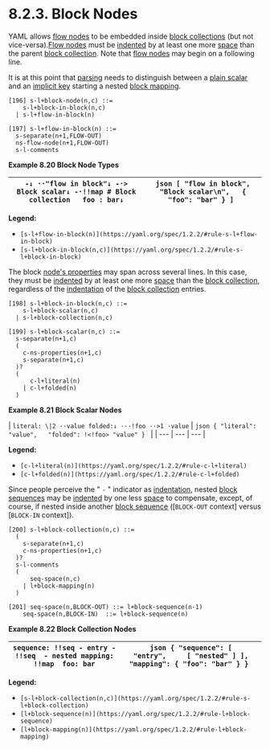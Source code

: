 # 8.2.3. Block Nodes

YAML allows [flow nodes](https://yaml.org/spec/1.2.2/#flow-nodes) to be embedded inside [block collections](https://yaml.org/spec/1.2.2/#block-collection-styles) (but not vice-versa).[Flow nodes](https://yaml.org/spec/1.2.2/#flow-nodes) must be [indented](https://yaml.org/spec/1.2.2/#indentation-spaces) by at least one more [space](https://yaml.org/spec/1.2.2/#white-space-characters) than the parent [block collection](https://yaml.org/spec/1.2.2/#block-collection-styles). Note that [flow nodes](https://yaml.org/spec/1.2.2/#flow-nodes) may begin on a following line.

It is at this point that [parsing](https://yaml.org/spec/1.2.2/#parsing-the-presentation-stream) needs to distinguish between a [plain scalar](https://yaml.org/spec/1.2.2/#plain-style) and an [implicit key](https://yaml.org/spec/1.2.2/#example-single-pair-explicit-entry) starting a nested [block mapping](https://yaml.org/spec/1.2.2/#block-mappings).

```
[196] s-l+block-node(n,c) ::=
    s-l+block-in-block(n,c)
  | s-l+flow-in-block(n)
```
```
[197] s-l+flow-in-block(n) ::=
  s-separate(n+1,FLOW-OUT)
  ns-flow-node(n+1,FLOW-OUT)
  s-l-comments
```

**Example 8.20 Block Node Types**

| ``` -↓ ··"flow in block"↓ -·>  Block scalar↓ -·!!map # Block collection   foo : bar↓ ``` | ```json [ "flow in block",   "Block scalar\n",   { "foo": "bar" } ] ``` |
| --- | --- |

**Legend:**

- `[s-l+flow-in-block(n)](https://yaml.org/spec/1.2.2/#rule-s-l+flow-in-block)`
- `[s-l+block-in-block(n,c)](https://yaml.org/spec/1.2.2/#rule-s-l+block-in-block)`

The block [node's properties](https://yaml.org/spec/1.2.2/#node-properties) may span across several lines. In this case, they must be [indented](https://yaml.org/spec/1.2.2/#indentation-spaces) by at least one more [space](https://yaml.org/spec/1.2.2/#white-space-characters) than the [block collection](https://yaml.org/spec/1.2.2/#block-collection-styles), regardless of the [indentation](https://yaml.org/spec/1.2.2/#indentation-spaces) of the [block collection](https://yaml.org/spec/1.2.2/#block-collection-styles) entries.

```
[198] s-l+block-in-block(n,c) ::=
    s-l+block-scalar(n,c)
  | s-l+block-collection(n,c)
```
```
[199] s-l+block-scalar(n,c) ::=
  s-separate(n+1,c)
  (
    c-ns-properties(n+1,c)
    s-separate(n+1,c)
  )?
  (
      c-l+literal(n)
    | c-l+folded(n)
  )
```

**Example 8.21 Block Scalar Nodes**

| ``` literal: \|2 ··value folded:↓ ···!foo ··>1 ·value ``` | ```json { "literal": "value",   "folded": !<!foo> "value" } ``` |
| --- | --- | --- |

**Legend:**

- `[c-l+literal(n)](https://yaml.org/spec/1.2.2/#rule-c-l+literal)`
- `[c-l+folded(n)](https://yaml.org/spec/1.2.2/#rule-c-l+folded)`

Since people perceive the " `-` " indicator as [indentation](https://yaml.org/spec/1.2.2/#indentation-spaces), nested [block sequences](https://yaml.org/spec/1.2.2/#block-sequences) may be [indented](https://yaml.org/spec/1.2.2/#indentation-spaces) by one less [space](https://yaml.org/spec/1.2.2/#white-space-characters) to compensate, except, of course, if nested inside another [block sequence](https://yaml.org/spec/1.2.2/#block-sequences) (\[`BLOCK-OUT` context\] versus \[`BLOCK-IN` context\]).

```
[200] s-l+block-collection(n,c) ::=
  (
    s-separate(n+1,c)
    c-ns-properties(n+1,c)
  )?
  s-l-comments
  (
      seq-space(n,c)
    | l+block-mapping(n)
  )
```
```
[201] seq-space(n,BLOCK-OUT) ::= l+block-sequence(n-1)
    seq-space(n,BLOCK-IN)  ::= l+block-sequence(n)
```

**Example 8.22 Block Collection Nodes**

| ``` sequence: !!seq - entry - !!seq  - nested mapping: !!map  foo: bar ``` | ```json { "sequence": [     "entry",     [ "nested" ] ],   "mapping": { "foo": "bar" } } ``` |
| --- | --- |

**Legend:**

- `[s-l+block-collection(n,c)](https://yaml.org/spec/1.2.2/#rule-s-l+block-collection)`
- `[l+block-sequence(n)](https://yaml.org/spec/1.2.2/#rule-l+block-sequence)`
- `[l+block-mapping(n)](https://yaml.org/spec/1.2.2/#rule-l+block-mapping)`